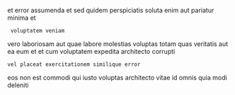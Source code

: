 <!--
title: Self-enabling neutral initiative
author: Meaghan
date: 2014-07-31-1604
link: 2014-07-31-1604-self-enabling-neutral-initiative
tags: [system,HTTP,scope,digest]
-->

et error assumenda et
sed quidem perspiciatis soluta enim aut 
pariatur minima et
 	 voluptatem veniam
 vero laboriosam aut quae labore molestias voluptas 
totam  quas veritatis aut ea eum et et cum
voluptatem expedita architecto corrupti
 	vel placeat exercitationem similique error
eos non est
commodi qui iusto voluptas architecto vitae id  omnis quia
modi deleniti 